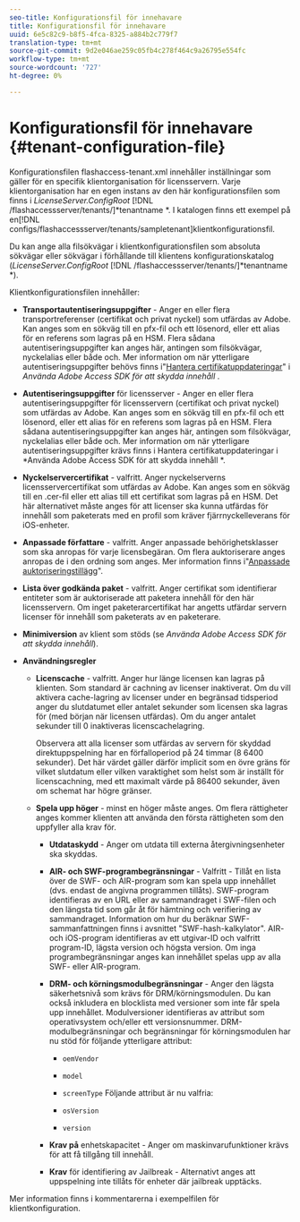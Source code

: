 ```yaml
---
seo-title: Konfigurationsfil för innehavare
title: Konfigurationsfil för innehavare
uuid: 6e5c82c9-b8f5-4fca-8325-a884b2c779f7
translation-type: tm+mt
source-git-commit: 9d2e046ae259c05fb4c278f464c9a26795e554fc
workflow-type: tm+mt
source-wordcount: '727'
ht-degree: 0%

---
```



# Konfigurationsfil för innehavare {#tenant-configuration-file}

Konfigurationsfilen flashaccess-tenant.xml innehåller inställningar som gäller för en specifik klientorganisation för licensservern. Varje klientorganisation har en egen instans av den här konfigurationsfilen som finns i *LicenseServer.ConfigRoot* [!DNL /flashaccessserver/tenants/]*tenantname *. I katalogen finns ett exempel på en[!DNL configs/flashaccessserver/tenants/sampletenant]klientkonfigurationsfil.

Du kan ange alla filsökvägar i klientkonfigurationsfilen som absoluta sökvägar eller sökvägar i förhållande till klientens konfigurationskatalog (*LicenseServer.ConfigRoot* [!DNL /flashaccessserver/tenants/]*tenantname *).

Klientkonfigurationsfilen innehåller:

* **Transportautentiseringsuppgifter** - Anger en eller flera transportreferenser (certifikat och privat nyckel) som utfärdas av Adobe. Kan anges som en sökväg till en pfx-fil och ett lösenord, eller ett alias för en referens som lagras på en HSM. Flera sådana autentiseringsuppgifter kan anges här, antingen som filsökvägar, nyckelalias eller både och. Mer information om när ytterligare autentiseringsuppgifter behövs finns i&quot;[Hantera certifikatuppdateringar](../../aaxs-protecting-content/content-implementing-the-license-server/content-handling-cert-updates.md)&quot; i *Använda Adobe Access SDK för att skydda innehåll* .
* **Autentiseringsuppgifter** för licensserver - Anger en eller flera autentiseringsuppgifter för licensservern (certifikat och privat nyckel) som utfärdas av Adobe. Kan anges som en sökväg till en pfx-fil och ett lösenord, eller ett alias för en referens som lagras på en HSM. Flera sådana autentiseringsuppgifter kan anges här, antingen som filsökvägar, nyckelalias eller både och. Mer information om när ytterligare autentiseringsuppgifter krävs finns i Hantera certifikatuppdateringar i *Använda Adobe Access SDK för att skydda innehåll *.
* **Nyckelservercertifikat** - valfritt. Anger nyckelserverns licensservercertifikat som utfärdas av Adobe. Kan anges som en sökväg till en .cer-fil eller ett alias till ett certifikat som lagras på en HSM. Det här alternativet måste anges för att licenser ska kunna utfärdas för innehåll som paketerats med en profil som kräver fjärrnyckelleverans för iOS-enheter.
* **Anpassade författare** - valfritt. Anger anpassade behörighetsklasser som ska anropas för varje licensbegäran. Om flera auktoriserare anges anropas de i den ordning som anges. Mer information finns i&quot;[Anpassade auktoriseringstillägg](../../aaxs-protected-streaming/custom-authorization-extensions.md)&quot;.
* **Lista över godkända paket** - valfritt. Anger certifikat som identifierar entiteter som är auktoriserade att paketera innehåll för den här licensservern. Om inget paketerarcertifikat har angetts utfärdar servern licenser för innehåll som paketerats av en paketerare.
* **Minimiversion** av klient som stöds (se *Använda Adobe Access SDK för att skydda innehåll*).
* **Användningsregler**

   * **Licenscache** - valfritt. Anger hur länge licensen kan lagras på klienten. Som standard är cachning av licenser inaktiverat. Om du vill aktivera cache-lagring av licenser under en begränsad tidsperiod anger du slutdatumet eller antalet sekunder som licensen ska lagras för (med början när licensen utfärdas). Om du anger antalet sekunder till 0 inaktiveras licenscachelagring.

      Observera att alla licenser som utfärdas av servern för skyddad direktuppspelning har en förfalloperiod på 24 timmar (8 6400 sekunder). Det här värdet gäller därför implicit som en övre gräns för vilket slutdatum eller vilken varaktighet som helst som är inställt för licenscachning, med ett maximalt värde på 86400 sekunder, även om schemat har högre gränser.

   * **Spela upp höger** - minst en höger måste anges. Om flera rättigheter anges kommer klienten att använda den första rättigheten som den uppfyller alla krav för.

      * **Utdataskydd** - Anger om utdata till externa återgivningsenheter ska skyddas.
      * **AIR- och SWF-programbegränsningar** - Valfritt - Tillåt en lista över de SWF- och AIR-program som kan spela upp innehållet (dvs. endast de angivna programmen tillåts). SWF-program identifieras av en URL eller av sammandraget i SWF-filen och den längsta tid som går åt för hämtning och verifiering av sammandraget. Information om hur du beräknar SWF-sammanfattningen finns i avsnittet &quot;SWF-hash-kalkylator&quot;. AIR- och iOS-program identifieras av ett utgivar-ID och valfritt program-ID, lägsta version och högsta version. Om inga programbegränsningar anges kan innehållet spelas upp av alla SWF- eller AIR-program.
      * **DRM- och körningsmodulbegränsningar** - Anger den lägsta säkerhetsnivå som krävs för DRM/körningsmodulen. Du kan också inkludera en blocklista med versioner som inte får spela upp innehållet. Modulversioner identifieras av attribut som operativsystem och/eller ett versionsnummer. DRM-modulbegränsningar och begränsningar för körningsmodulen har nu stöd för följande ytterligare attribut:

         * `oemVendor`
         * `model`
         * `screenType`
         Följande attribut är nu valfria:

         * `osVersion`
         * `version`
      * **Krav på** enhetskapacitet - Anger om maskinvarufunktioner krävs för att få tillgång till innehåll.
      * **Krav** för identifiering av Jailbreak - Alternativt anges att uppspelning inte tillåts för enheter där jailbreak upptäcks.



Mer information finns i kommentarerna i exempelfilen för klientkonfiguration.
